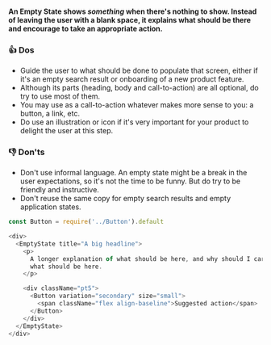 #### An Empty State shows _something_ when there's nothing to show. Instead of leaving the user with a blank space, it explains what should be there and encourage to take an appropriate action.

### 👍 Dos
- Guide the user to what should be done to populate that screen, either if it's an empty search result or onboarding of a new product feature.
- Although its parts (heading, body and call-to-action) are all optional, do try to use most of them.
- You may use as a call-to-action whatever makes more sense to you: a button, a link, etc.
- Do use an illustration or icon if it's very important for your product to delight the user at this step.

### 👎 Don'ts
- Don't use informal language. An empty state might be a break in the user expectations, so it's not the time to be funny. But do try to be friendly and instructive.
- Don't reuse the same copy for empty search results and empty application states.


```js
const Button = require('../Button').default

<div>
  <EmptyState title="A big headline">
    <p>
      A longer explanation of what should be here, and why should I care about
      what should be here.
    </p>

    <div className="pt5">
      <Button variation="secondary" size="small">
        <span className="flex align-baseline">Suggested action</span>
      </Button>
    </div>
  </EmptyState>
</div>
```
